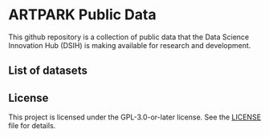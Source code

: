 # ARTPARK Public Data

This github repository is a collection of public data that the Data Science Innovation Hub (DSIH) is making available for research and development.

## List of datasets

## License

This project is licensed under the GPL-3.0-or-later license. See the [LICENSE](LICENSE) file for details.